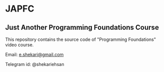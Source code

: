 # JAPFC

## Just Another Programming Foundations Course

This repository contains the source code of "Programming Foundations" video course.

Email: e.shekari@gmail.com

Telegram id: @shekariehsan


